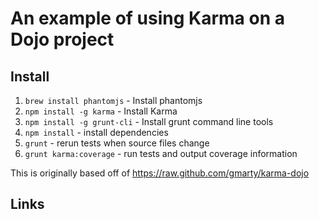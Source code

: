 # An example of using Karma on a Dojo project

## Install
1. `brew install phantomjs` - Install phantomjs
2. `npm install -g karma` - Install Karma
3. `npm install -g grunt-cli` - Install grunt command line tools
4. `npm install` - install dependencies
5. `grunt` - rerun tests when source files change
6. `grunt karma:coverage` - run tests and output coverage information

This is originally based off of https://raw.github.com/gmarty/karma-dojo

## Links
